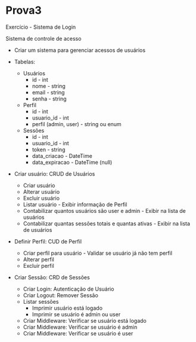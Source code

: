 # Prova3
Exercício - Sistema de Login

Sistema de controle de acesso

* Criar um sistema para gerenciar acessos de usuários
* Tabelas:
    * Usuários
        * id - int
        * nome - string
        * email - string
        * senha - string
    * Perfil
        * id - int
        * usuario_id - int
        * perfil (admin, user) - string ou enum
    * Sessões
        * id - int
        * usuario_id - int
        * token - string
        * data_criacao - DateTime
        * data_expiracao - DateTime (null)
   
* Criar usuário: CRUD de Usuários
  * Criar usuário
  * Alterar usuário
  * Excluir usuário
  * Listar usuário - Exibir informação de Perfil
  * Contabilizar quantos usuários são user e admin - Exibir na lista de usuários
  * Contabilizar quantas sessões totais e quantas ativas - Exibir na lista de usuários
* Definir Perfil: CUD de Perfil
  * Criar perfil para usuário - Validar se usuário já não tem perfil
  * Alterar perfil
  * Excluir perfil
* Criar Sessão: CRD de Sessões
  * Criar Login: Autenticação de Usuário
  * Criar Logout: Remover Sessão
  * Listar sessões
    * Imprimir usuário está logado
    * Imprimir se usuário é admin ou user
  * Criar Middleware: Verificar se usuário está logado
  * Criar Middleware: Verificar se usuário é admin
  * Criar Middleware: Verificar se usuário é user
